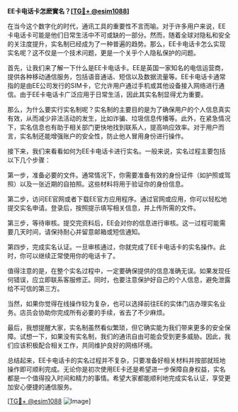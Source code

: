 **EE卡电话卡怎麽實名？[[TG💪+ @esim1088](https://t.me/s/esim1088)]**

在当今这个数字化的时代，通讯工具的重要性不言而喻。对于许多用户来说，EE卡电话卡可能是他们日常生活中不可或缺的一部分。然而，随着全球对隐私和安全的关注度提升，实名制已经成为了一种普遍的趋势。那么，EE卡电话卡怎么实现实名呢？这不仅是一个技术问题，更是一个关乎个人隐私保护的问题。

首先，让我们来了解一下什么是EE卡电话卡。EE是英国一家知名的电信运营商，提供各种移动通信服务，包括语音通话、短信以及数据流量等。EE卡电话卡通常指的是由EE公司发行的SIM卡，它允许用户通过手机或其他设备接入网络进行通信。由于EE卡电话卡广泛应用于日常生活，因此其实名制显得尤为重要。

那么，为什么要实行实名制呢？实名制的主要目的是为了确保用户的个人信息真实有效，从而减少非法活动的发生，比如诈骗、垃圾信息传播等。此外，在紧急情况下，实名信息也有助于相关部门更快地找到联系人，提高响应效率。对于用户而言，实名制还能增强账户的安全性，防止他人冒用身份进行操作。

接下来，我们来看看如何为EE卡电话卡进行实名。一般来说，实名过程主要包括以下几个步骤：

第一步，准备必要的文件。通常情况下，你需要准备有效的身份证件（如护照或驾照）以及一张近期的自拍照。这些材料将用于验证你的身份信息。

第二步，访问EE官网或者下载EE官方应用程序。通过官网或应用，你可以轻松地提交实名申请。登录后，按照提示填写相关信息，并上传所需的文件。

第三步，等待审核。提交完资料后，EE会对你的信息进行审核。这一过程可能需要几天时间，请保持耐心并留意邮箱或短信通知。

第四步，完成实名认证。一旦审核通过，你就完成了EE卡电话卡的实名操作。此时，你可以继续正常使用你的电话卡了。

值得注意的是，在整个实名过程中，一定要确保提供的信息准确无误。如果发现任何错误，应立即联系客服修正。同时，也要注意保护好自己的个人信息，避免泄露给不可信的第三方。

当然，如果你觉得在线操作较为复杂，也可以选择前往EE的实体门店办理实名业务。店员会协助你完成所有必要的手续，省去了不少麻烦。

最后，我想提醒大家，实名制虽然看似繁琐，但它确实能为我们带来更多的安全保障。试想一下，如果没有实名制，我们的通讯自由可能会受到更多威胁。因此，我们应该积极配合相关工作，共同维护良好的网络环境。

总结起来，EE卡电话卡的实名过程并不复杂，只要准备好相关材料并按部就班地操作即可顺利完成。无论你是初次使用EE卡还是希望进一步保障自身权益，实名都是一个值得投入时间和精力的事情。希望大家都能顺利地完成实名认证，享受更加安心便捷的通信服务。

[[TG💪+ @esim1088](https://t.me/s/esim1088) ![Image](https://i.postimg.cc/4NQfJmqS/Snipaste-2025-05-13-00-14-12.png)]